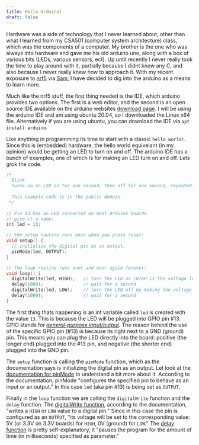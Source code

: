 ```yaml
---
title: Hello Arduino!
draft: false
---
```


Hardware was a side of technology that I never learned about, other than what I learned from my CSA501 (computer system architecture) class, which was the components of a computer. My brother is the one who was always into hardware and gave me his old arduino uno, along with a box of various bits (LEDs, various sensors, ect). Up until recently I never really took the time to play around with it, partially because I didnt know any C, and also because I never really knew how to approach it. With my recent exposure to [nrf5](/posts/programming/c/nrf5) via [Sam](https://github.com/pigeonhands), I have decided to dig into the arduino as a means to learn more.

Much like the nrf5 stuff, the first thing needed is the IDE, which arduino provides two options. The first is a web editor, and the second is an open source IDE available on the arduino websites [download page](https://www.arduino.cc/en/Main/Software). I will be using the arduino IDE and am using ubuntu 20.04, so I downloaded the Linux x64 file. Alternatively if you are using ubuntu, you can download the IDE via `apt install arduino`.

Like anything in programming its time to start with a classic `hello world!`. Since this is (embedded) hardware, the hello world equivelant (in my opinion) would be getting an LED to turn on and off. The arduino IDE has a bunch of examples, one of which is for making an LED turn on and off. Lets grok the code.

```C
/*
  Blink
  Turns on an LED on for one second, then off for one second, repeatedly.
 
  This example code is in the public domain.
 */
 
// Pin 13 has an LED connected on most Arduino boards.
// give it a name:
int led = 13;

// the setup routine runs once when you press reset:
void setup() {                
  // initialize the digital pin as an output.
  pinMode(led, OUTPUT);     
}

// the loop routine runs over and over again forever:
void loop() {
  digitalWrite(led, HIGH);   // turn the LED on (HIGH is the voltage level)
  delay(1000);               // wait for a second
  digitalWrite(led, LOW);    // turn the LED off by making the voltage LOW
  delay(1000);               // wait for a second
}
```

The first thing thats happening is an int variable called `led` is created with the value `13`. This is because the LED will be plugged into GPIO pin #13. GPIO stands for [*general-purpose input/output*](https://www.egr.msu.edu/classes/ece480/capstone/fall09/group03/AN_balachandran.pdf). The reason behind the use of the specific GPIO pin (#13) is because its right next to a GND (ground) pin. This means you can plug the LED directly into the board: positive (the longer end) plugged into the #13 pin, and negative (the shorter end) plugged into the GND pin.

The `setup` function is calling the `pinMode` function, which as the documentation says is initializing the digital pin as an output. Let look at the [documentation for pinMode](https://www.arduino.cc/reference/en/language/functions/digital-io/pinmode/) to understand a bit more about it. According to the documentation, pinMode "configures the specified pin to behave as an input or an output." In this case `led` (aka pin #13) is being set as `OUTPUT`.

Finally in the `loop` function we are calling the `digitalWrite` function and the `delay` function. The [digitalWrite function](https://www.arduino.cc/reference/en/language/functions/digital-io/digitalwrite/), according to the documentation, "writes a `HIGH` or `LOW` value to a digital pin." Since in this case the pin is configured as an `OUTPUT`, "its voltage will be set to the corresponding value: 5V (or 3.3V on 3.3V boards) for `HIGH`, 0V (ground) for `LOW`." The [delay function](https://www.arduino.cc/reference/en/language/functions/time/delay/) is pretty self-explanatory, it "pauses the program for the amount of time (in milliseconds) specified as parameter."